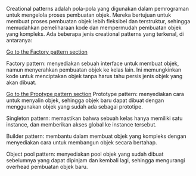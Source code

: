 Creational patterns adalah pola-pola yang digunakan dalam pemrograman untuk mengelola proses pembuatan objek. Mereka bertujuan untuk membuat proses pembuatan objek lebih fleksibel dan terstruktur, sehingga memudahkan pemeliharaan kode dan mempermudah pembuatan objek yang kompleks. Ada beberapa jenis creational patterns yang terkenal, di antaranya:

[Go to the Factory pattern section](./factory/README.md#Factory-pattern)

Factory pattern: menyediakan sebuah interface untuk membuat objek, namun menyerahkan pembuatan objek ke kelas lain. Ini memungkinkan kode untuk menciptakan objek tanpa harus tahu persis jenis objek yang akan dibuat.

[Go to the Proptype pattern section](./prototype/README.md#Prototype-pattern)
Prototype pattern: menyediakan cara untuk menyalin objek, sehingga objek baru dapat dibuat dengan menggunakan objek yang sudah ada sebagai prototipe.

Singleton pattern: memastikan bahwa sebuah kelas hanya memiliki satu instance, dan memberikan akses global ke instance tersebut.

Builder pattern: membantu dalam membuat objek yang kompleks dengan menyediakan cara untuk membangun objek secara bertahap.

Object pool pattern: menyediakan pool objek yang sudah dibuat sebelumnya yang dapat dipinjam dan kembali lagi, sehingga mengurangi overhead pembuatan objek baru.
